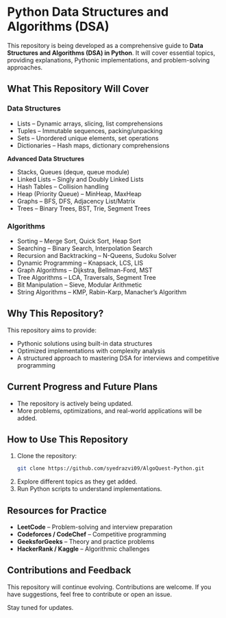 # **Python Data Structures and Algorithms (DSA)**  

This repository is being developed as a comprehensive guide to **Data Structures and Algorithms (DSA) in Python**. It will cover essential topics, providing explanations, Pythonic implementations, and problem-solving approaches.  

## **What This Repository Will Cover**  

### **Data Structures**  
- Lists – Dynamic arrays, slicing, list comprehensions  
- Tuples – Immutable sequences, packing/unpacking  
- Sets – Unordered unique elements, set operations  
- Dictionaries – Hash maps, dictionary comprehensions  

**Advanced Data Structures**  
- Stacks, Queues (deque, queue module)  
- Linked Lists – Singly and Doubly Linked Lists  
- Hash Tables – Collision handling  
- Heap (Priority Queue) – MinHeap, MaxHeap  
- Graphs – BFS, DFS, Adjacency List/Matrix  
- Trees – Binary Trees, BST, Trie, Segment Trees  

### **Algorithms**  
- Sorting – Merge Sort, Quick Sort, Heap Sort  
- Searching – Binary Search, Interpolation Search  
- Recursion and Backtracking – N-Queens, Sudoku Solver  
- Dynamic Programming – Knapsack, LCS, LIS  
- Graph Algorithms – Dijkstra, Bellman-Ford, MST  
- Tree Algorithms – LCA, Traversals, Segment Tree  
- Bit Manipulation – Sieve, Modular Arithmetic  
- String Algorithms – KMP, Rabin-Karp, Manacher’s Algorithm  

## **Why This Repository?**  
This repository aims to provide:  
- Pythonic solutions using built-in data structures  
- Optimized implementations with complexity analysis  
- A structured approach to mastering DSA for interviews and competitive programming  

## **Current Progress and Future Plans**  
- The repository is actively being updated.  
- More problems, optimizations, and real-world applications will be added.  

## **How to Use This Repository**  
1. Clone the repository:  
   ```bash
   git clone https://github.com/syedrazvi09/AlgoQuest-Python.git
   ```  
2. Explore different topics as they get added.  
3. Run Python scripts to understand implementations.  

## **Resources for Practice**  
- **LeetCode** – Problem-solving and interview preparation  
- **Codeforces / CodeChef** – Competitive programming  
- **GeeksforGeeks** – Theory and practice problems  
- **HackerRank / Kaggle** – Algorithmic challenges  

## **Contributions and Feedback**  
This repository will continue evolving. Contributions are welcome. If you have suggestions, feel free to contribute or open an issue.  

Stay tuned for updates.
